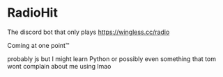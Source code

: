 # RadioHit
The discord bot that only plays https://wingless.cc/radio

Coming at one point™️

probably js but I might learn Python or possibly even something that tom wont complain about me using lmao

